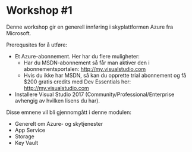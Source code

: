 # Workshop #1

Denne workshop gir en generell innføring i skyplattformen Azure fra Microsoft.

Prerequsites for å utføre:
* Et Azure-abonnement. Her har du flere muligheter:
  * Har du MSDN-abonnement så får man aktiver den i abonnementsportalen: http://my.visualstudio.com
  * Hvis du ikke har MSDN, så kan du opprette trial abonnement og få $200 gratis credits med Dev Essentials her: http://my.visualstudio.com
* Installere Visual Studio 2017 (Community/Professional/Enterprise avhengig av hvilken lisens du har).

Disse emnene vil bli gjennomgått i denne modulen:
* Generelt om Azure- og skytjenester
* App Service
* Storage
* Key Vault



